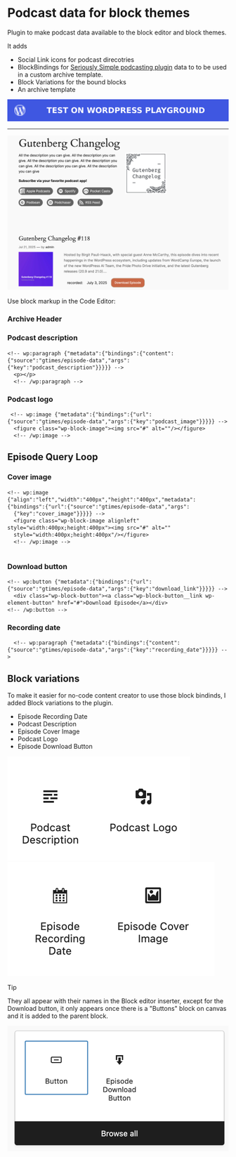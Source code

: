 # Podcast data for block themes
Plugin to make podcast data available to the block editor and block themes.

It adds 
- Social Link icons for podcast direcotries 
- BlockBindings for [Seriously Simple podcasting plugin](https://wordpress.org/plugins/seriously-simple-podcasting/) data to to be used in a custom archive template.
- Block Variations for the bound blocks
- An archive template 

[![Test it with Playground](assets/Test-on-WordPress-Playground.svg)](https://playground.wordpress.net?blueprint-url=https://raw.githubusercontent.com/bph/gt-podcast-bb/refs/heads/main/_blueprint/blueprint.json)

----

![Podcast Archive page](assets/POC-podcast-archive-page.png)

Use block markup in the Code Editor: 
### Archive Header

### Podcast description
``` 
<!-- wp:paragraph {"metadata":{"bindings":{"content":{"source":"gtimes/episode-data","args":{"key":"podcast_description"}}}}} -->
  <p></p>
  <!-- /wp:paragraph -->
```
### Podcast logo
``` 
 <!-- wp:image {"metadata":{"bindings":{"url":{"source":"gtimes/episode-data","args":{"key":"podcast_image"}}}}} -->
  <figure class="wp-block-image"><img src="#" alt=""/></figure>
  <!-- /wp:image -->
  ```

## Episode Query Loop

### Cover image
```  
<!-- wp:image {"align":"left","width":"400px","height":"400px","metadata":{"bindings":{"url":{"source":"gtimes/episode-data","args":
  {"key":"cover_image"}}}}} -->
  <figure class="wp-block-image alignleft" style="width:400px;height:400px"><img src="#" alt="" 
  style="width:400px;height:400px"/></figure>
  <!-- /wp:image -->
 
  ```

### Download button
```  
<!-- wp:button {"metadata":{"bindings":{"url":{"source":"gtimes/episode-data","args":{"key":"download_link"}}}}} -->
  <div class="wp-block-button"><a class="wp-block-button__link wp-element-button" href="#">Download Episode</a></div>
<!-- /wp:button -->
  ```
### Recording date
```
  <!-- wp:paragraph {"metadata":{"bindings":{"content":{"source":"gtimes/episode-data","args":{"key":"recording_date"}}}}} -->
  ```

  ## Block variations
  To make it easier for no-code content creator to use those block bindinds, I added Block variations to the plugin. 
  - Episode Recording Date 
  - Podcast Description
  - Episode Cover Image
  - Podcast Logo 
  - Episode Download Button 

  ![Podcast block variations](assets/podcast-description-logo.png)
  ![Episode block variations](assets/Episode-recording-date-coverimage.png)


  > [!TIP]
  > They all appear with their names in the Block editor inserter, except for the Download button, it only appears once there is a "Buttons" block on canvas and it is added to the parent block. 

![Episode download button](assets/Episode-download-button.png)

